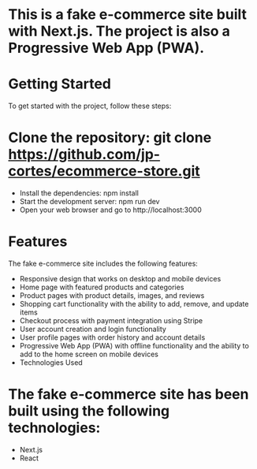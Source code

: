 # This is a fake e-commerce site built with Next.js. The project is also a Progressive Web App (PWA).

# Getting Started
To get started with the project, follow these steps:

# Clone the repository: git clone https://github.com/jp-cortes/ecommerce-store.git
* Install the dependencies: npm install
* Start the development server: npm run dev
* Open your web browser and go to http://localhost:3000
# Features
The fake e-commerce site includes the following features:

* Responsive design that works on desktop and mobile devices
* Home page with featured products and categories
* Product pages with product details, images, and reviews
* Shopping cart functionality with the ability to add, remove, and update items
* Checkout process with payment integration using Stripe
* User account creation and login functionality
* User profile pages with order history and account details
* Progressive Web App (PWA) with offline functionality and the ability to add to the home screen on mobile devices
* Technologies Used
# The fake e-commerce site has been built using the following technologies:

* Next.js
* React
